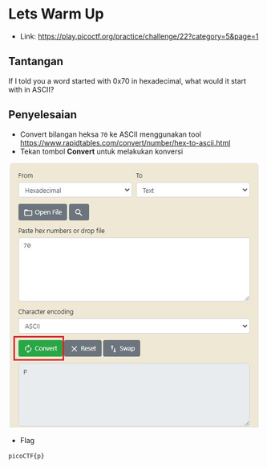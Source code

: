 # Lets Warm Up
- Link: https://play.picoctf.org/practice/challenge/22?category=5&page=1

## Tantangan
If I told you a word started with 0x70 in hexadecimal, what would it start with in ASCII?

## Penyelesaian
- Convert bilangan heksa `70` ke ASCII menggunakan tool https://www.rapidtables.com/convert/number/hex-to-ascii.html
- Tekan tombol **Convert** untuk melakukan konversi

![alt text](https://github.com/rahardian-dwi-saputra/picoCTF-writeup/blob/main/General%20Skills/Lets%20Warm%20Up/assets/let%20warm%20up%201.JPG)

- Flag
```sh
picoCTF{p}
```